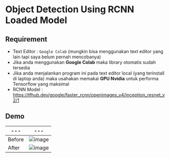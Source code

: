 # Object Detection Using RCNN Loaded Model

## Requirement
- Text Editor : `Google Colab` (mungkin bisa menggunakan text editor yang lain tapi saya belum pernah mencobanya)
- Jika anda menggunakan **Google Colab** maka library otomatis sudah tersedia
- Jika anda menjalankan program ini pada text editor local (yang terinstall di laptop anda) maka usahakan memakai **GPU Nvidia** untuk performa Tensorflow yang maksimal
- RCNN Model : https://tfhub.dev/google/faster_rcnn/openimages_v4/inception_resnet_v2/1

## Demo
|---|---|
|---|---|
| Before | ![image](https://user-images.githubusercontent.com/58881125/135787697-aa4759ad-c313-4b2b-a8de-a0ab75c8c1d8.png) |
| After | ![image](https://user-images.githubusercontent.com/58881125/135787741-260f2fe6-faab-440e-b7f4-cac2f673b6b6.png) |